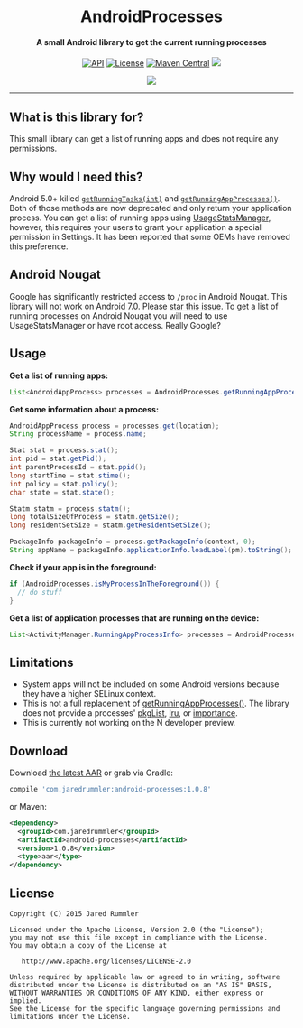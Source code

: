 <h1 align="center">AndroidProcesses</h1>
<h4 align="center">A small Android library to get the current running processes</h4>

<p align="center">
  <a target="_blank" href="https://developer.android.com/reference/android/os/Build.VERSION_CODES.html#DONUT"><img src="https://img.shields.io/badge/API-4%2B-blue.svg?style=flat" alt="API" /></a>
  <a target="_blank" href="LICENSE.txt"><img src="http://img.shields.io/:license-apache-blue.svg" alt="License" /></a>
  <a target="_blank" href="https://maven-badges.herokuapp.com/maven-central/com.jaredrummler/android-processes"><img src="https://maven-badges.herokuapp.com/maven-central/com.jaredrummler/android-processes/badge.svg" alt="Maven Central" /></a>
  <a target="_blank" href="http://www.methodscount.com/?lib=com.jaredrummler%3Aandroid-processes%3A1.0.8"><img src="https://img.shields.io/badge/methods-236-e91e63.svg" /></a>
</p>

<p align="center">
  <a target="_blank" href="https://twitter.com/jrummy16"><img src="https://img.shields.io/twitter/follow/jrummy16.svg?style=social" /></a>
</p>

___

What is this library for?
-------------------------

This small library can get a list of running apps and does not require any permissions.

Why would I need this?
----------------------

Android 5.0+ killed [`getRunningTasks(int)`](http://developer.android.com/intl/zh-cn/reference/android/app/ActivityManager.html#getRunningTasks(int)) and [`getRunningAppProcesses()`](http://developer.android.com/intl/zh-cn/reference/android/app/ActivityManager.html#getRunningAppProcesses()). Both of those methods are now deprecated and only return your application process. You can get a list of running apps using [UsageStatsManager](https://developer.android.com/reference/android/app/usage/UsageStatsManager.html), however, this requires your users to grant your application a special permission in Settings. It has been reported that some OEMs have removed this preference.

Android Nougat
--------------

Google has significantly restricted access to `/proc` in Android Nougat. This library will not work on Android 7.0. Please [star this issue](https://code.google.com/p/android/issues/detail?id=205565). To get a list of running processes on Android Nougat you will need to use UsageStatsManager or have root access. Really Google?

Usage
-----

**Get a list of running apps:**

```java
List<AndroidAppProcess> processes = AndroidProcesses.getRunningAppProcesses();
```

**Get some information about a process:**

```java
AndroidAppProcess process = processes.get(location);
String processName = process.name;

Stat stat = process.stat();
int pid = stat.getPid();
int parentProcessId = stat.ppid();
long startTime = stat.stime();
int policy = stat.policy();
char state = stat.state();

Statm statm = process.statm();
long totalSizeOfProcess = statm.getSize();
long residentSetSize = statm.getResidentSetSize();

PackageInfo packageInfo = process.getPackageInfo(context, 0);
String appName = packageInfo.applicationInfo.loadLabel(pm).toString();
```

**Check if your app is in the foreground:**

```java
if (AndroidProcesses.isMyProcessInTheForeground()) {
  // do stuff
}
```

**Get a list of application processes that are running on the device:**

```java
List<ActivityManager.RunningAppProcessInfo> processes = AndroidProcesses.getRunningAppProcessInfo(ctx);
```

Limitations
-----------

* System apps will not be included on some Android versions because they have a higher SELinux context.
* This is not a full replacement of [getRunningAppProcesses()](http://developer.android.com/intl/zh-cn/reference/android/app/ActivityManager.html#getRunningAppProcesses()). The library does not provide a processes' [pkgList](http://developer.android.com/reference/android/app/ActivityManager.RunningAppProcessInfo.html#pkgList), [lru](http://developer.android.com/intl/zh-cn/reference/android/app/ActivityManager.RunningAppProcessInfo.html#lru), or [importance](http://developer.android.com/intl/zh-cn/reference/android/app/ActivityManager.RunningAppProcessInfo.html#importance).
* This is currently not working on the N developer preview.

Download
--------

Download [the latest AAR](https://repo1.maven.org/maven2/com/jaredrummler/android-processes/1.0.8/android-processes-1.0.8.aar) or grab via Gradle:

```groovy
compile 'com.jaredrummler:android-processes:1.0.8'
```
or Maven:
```xml
<dependency>
  <groupId>com.jaredrummler</groupId>
  <artifactId>android-processes</artifactId>
  <version>1.0.8</version>
  <type>aar</type>
</dependency>
```

License
--------

    Copyright (C) 2015 Jared Rummler

    Licensed under the Apache License, Version 2.0 (the "License");
    you may not use this file except in compliance with the License.
    You may obtain a copy of the License at

       http://www.apache.org/licenses/LICENSE-2.0

    Unless required by applicable law or agreed to in writing, software
    distributed under the License is distributed on an "AS IS" BASIS,
    WITHOUT WARRANTIES OR CONDITIONS OF ANY KIND, either express or implied.
    See the License for the specific language governing permissions and
    limitations under the License.
